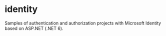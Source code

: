 # identity
Samples of authentication and authorization projects with Microsoft Identity based on ASP.NET (.NET 6).
